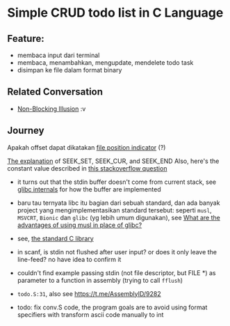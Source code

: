 # Simple CRUD todo list in C Language

## Feature:

- membaca input dari terminal
- membaca, menambahkan, mengupdate, mendelete todo task
- disimpan ke file dalam format binary

## Related Conversation

- [Non-Blocking Illusion](https://t.me/GNUWeeb/836693) :v

## Journey

Apakah offset dapat dikatakan [file position indicator](<https://man7.org/linux/man-pages/man3/fseek.3.html#:~:text=fseek()%20function%20sets%20the-,file%20position%20indicator,-for%20the%0A%20%20%20%20%20%20%20stream%20pointed%20to>) (?)

[The explanation](https://man7.org/linux/man-pages/man2/lseek.2.html) of SEEK_SET, SEEK_CUR, and SEEK_END
Also, here's the constant value described in [this stackoverflow question](https://stackoverflow.com/questions/38226713/fseekf-0-2-how-does-this-work-without-seek-cur-seek-set-or-seek-end)

- it turns out that the stdin buffer doesn't come from current stack, see [glibc internals](https://stackoverflow.com/questions/31074433/can-i-dump-stdin-with-gdb#:~:text=contain%20pointers%20to%20internal%20buffers%20containing%20buffered%20data) for how the buffer are implemented

- baru tau ternyata libc itu bagian dari sebuah standard, dan ada banyak project yang mengimplementasikan standard tersebut: seperti `musl`, `MSVCRT`, `Bionic` dan `glibc` (yg lebih umum digunakan), see [What are the advantages of using musl in place of glibc?](https://www.reddit.com/r/voidlinux/comments/muoqis/what_are_the_advantages_of_using_musl_in_place_of/)

- see, [the standard C library](https://en.wikipedia.org/wiki/Bionic_(software))

- in scanf, is stdin not flushed after user input? or does it only leave the line-feed? no have idea to confirm it

- couldn't find example passing stdin (not file descriptor, but FILE *) as parameter to a function in assembly (trying to call `fflush`)

- `todo.S:31`, also see https://t.me/AssemblyID/9282

- todo: fix conv.S code, the program goals are to avoid using format specifiers with transform ascii code manually to int